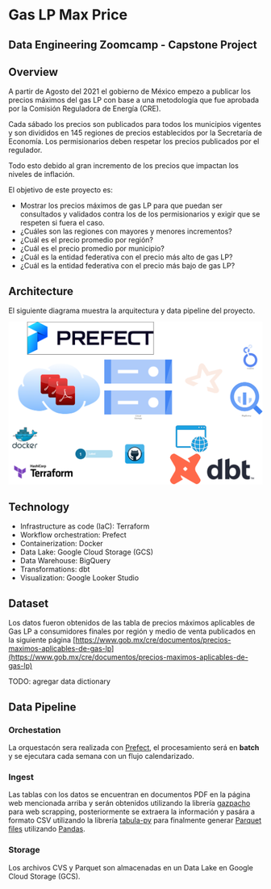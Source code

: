 # Gas LP Max Price

## Data Engineering Zoomcamp - Capstone Project

## Overview

A partir de Agosto del 2021 el gobierno de México empezo a publicar los precios máximos del gas LP con base a una metodología que fue aprobada por la Comisión Reguladora de Energía (CRE).

Cada sábado los precios son publicados para todos los municipios vigentes y son divididos en 145 regiones de precios establecidos por la Secretaría de Economía. Los permisionarios deben respetar los precios publicados por el regulador.

Todo esto debido al gran incremento de los precios que impactan los niveles de inflación.

El objetivo de este proyecto es:

- Mostrar los precios máximos de gas LP para que puedan ser consultados y validados contra los de los permisionarios y exigir que se respeten si fuera el caso.
- ¿Cuáles son las regiones con mayores y menores incrementos?
- ¿Cuál es el precio promedio por región?
- ¿Cuál es el precio promedio por municipio?
- ¿Cuál es la entidad federativa con el precio más alto de gas LP?
- ¿Cuál es la entidad federativa con el precio más bajo de gas LP?

## Architecture

El siguiente diagrama muestra la arquitectura y data pipeline del proyecto.

![Data Architecture and pipeline](images/project_diagram.drawio.png "Data pipeline")

## Technology

- Infrastructure as code (IaC): Terraform
- Workflow orchestration: Prefect
- Containerization: Docker
- Data Lake: Google Cloud Storage (GCS)
- Data Warehouse: BigQuery
- Transformations: dbt
- Visualization: Google Looker Studio

## Dataset

Los datos fueron obtenidos de las tabla de precios máximos aplicables de Gas LP a consumidores finales por región y medio de venta publicados en la siguiente página [https://www.gob.mx/cre/documentos/precios-maximos-aplicables-de-gas-lp](https://www.gob.mx/cre/documentos/precios-maximos-aplicables-de-gas-lp)

TODO: agregar data dictionary

## Data Pipeline

### Orchestation

La orquestacón sera realizada con [Prefect](https://www.prefect.io/), el procesamiento será en **batch** y se ejecutara cada semana con un flujo calendarizado.

### Ingest

Las tablas con los datos se encuentran en documentos PDF en la página web mencionada arriba y serán obtenidos utilizando la librería [gazpacho](https://github.com/maxhumber/gazpacho) para web scrapping, posteriormente se extraera la información y pasára a formato CSV utilizando la librería [tabula-py](https://pypi.org/project/tabula-py/) para finalmente generar [Parquet files](https://parquet.apache.org/) utilizando [Pandas](https://pandas.pydata.org/).

### Storage

Los archivos CVS y Parquet son almacenadas en un Data Lake en Google Cloud Storage (GCS).


